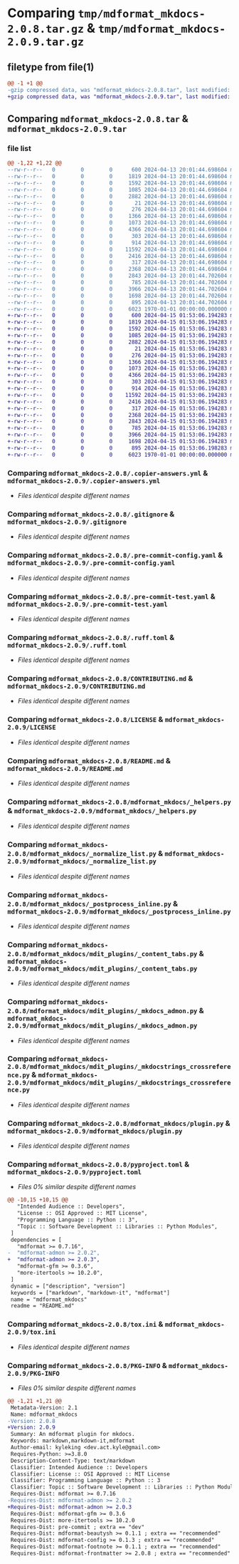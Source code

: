 # Comparing `tmp/mdformat_mkdocs-2.0.8.tar.gz` & `tmp/mdformat_mkdocs-2.0.9.tar.gz`

## filetype from file(1)

```diff
@@ -1 +1 @@
-gzip compressed data, was "mdformat_mkdocs-2.0.8.tar", last modified: Fri Jan  1 00:00:00 2016, max compression
+gzip compressed data, was "mdformat_mkdocs-2.0.9.tar", last modified: Fri Jan  1 00:00:00 2016, max compression
```

## Comparing `mdformat_mkdocs-2.0.8.tar` & `mdformat_mkdocs-2.0.9.tar`

### file list

```diff
@@ -1,22 +1,22 @@
--rw-r--r--   0        0        0      600 2024-04-13 20:01:44.698604 mdformat_mkdocs-2.0.8/.copier-answers.yml
--rw-r--r--   0        0        0     1819 2024-04-13 20:01:44.698604 mdformat_mkdocs-2.0.8/.gitignore
--rw-r--r--   0        0        0     1592 2024-04-13 20:01:44.698604 mdformat_mkdocs-2.0.8/.pre-commit-config.yaml
--rw-r--r--   0        0        0     1085 2024-04-13 20:01:44.698604 mdformat_mkdocs-2.0.8/.pre-commit-test.yaml
--rw-r--r--   0        0        0     2882 2024-04-13 20:01:44.698604 mdformat_mkdocs-2.0.8/.ruff.toml
--rw-r--r--   0        0        0       21 2024-04-13 20:01:44.698604 mdformat_mkdocs-2.0.8/.tool-versions
--rw-r--r--   0        0        0      276 2024-04-13 20:01:44.698604 mdformat_mkdocs-2.0.8/.yamllint.yaml
--rw-r--r--   0        0        0     1366 2024-04-13 20:01:44.698604 mdformat_mkdocs-2.0.8/CONTRIBUTING.md
--rw-r--r--   0        0        0     1073 2024-04-13 20:01:44.698604 mdformat_mkdocs-2.0.8/LICENSE
--rw-r--r--   0        0        0     4366 2024-04-13 20:01:44.698604 mdformat_mkdocs-2.0.8/README.md
--rw-r--r--   0        0        0      303 2024-04-13 20:01:44.698604 mdformat_mkdocs-2.0.8/mdformat_mkdocs/__init__.py
--rw-r--r--   0        0        0      914 2024-04-13 20:01:44.698604 mdformat_mkdocs-2.0.8/mdformat_mkdocs/_helpers.py
--rw-r--r--   0        0        0    11592 2024-04-13 20:01:44.698604 mdformat_mkdocs-2.0.8/mdformat_mkdocs/_normalize_list.py
--rw-r--r--   0        0        0     2416 2024-04-13 20:01:44.698604 mdformat_mkdocs-2.0.8/mdformat_mkdocs/_postprocess_inline.py
--rw-r--r--   0        0        0      317 2024-04-13 20:01:44.698604 mdformat_mkdocs-2.0.8/mdformat_mkdocs/mdit_plugins/__init__.py
--rw-r--r--   0        0        0     2368 2024-04-13 20:01:44.698604 mdformat_mkdocs-2.0.8/mdformat_mkdocs/mdit_plugins/_content_tabs.py
--rw-r--r--   0        0        0     2843 2024-04-13 20:01:44.702604 mdformat_mkdocs-2.0.8/mdformat_mkdocs/mdit_plugins/_mkdocs_admon.py
--rw-r--r--   0        0        0      785 2024-04-13 20:01:44.702604 mdformat_mkdocs-2.0.8/mdformat_mkdocs/mdit_plugins/_mkdocstrings_crossreference.py
--rw-r--r--   0        0        0     3966 2024-04-13 20:01:44.702604 mdformat_mkdocs-2.0.8/mdformat_mkdocs/plugin.py
--rw-r--r--   0        0        0     1698 2024-04-13 20:01:44.702604 mdformat_mkdocs-2.0.8/pyproject.toml
--rw-r--r--   0        0        0      895 2024-04-13 20:01:44.702604 mdformat_mkdocs-2.0.8/tox.ini
--rw-r--r--   0        0        0     6023 1970-01-01 00:00:00.000000 mdformat_mkdocs-2.0.8/PKG-INFO
+-rw-r--r--   0        0        0      600 2024-04-15 01:53:06.194283 mdformat_mkdocs-2.0.9/.copier-answers.yml
+-rw-r--r--   0        0        0     1819 2024-04-15 01:53:06.194283 mdformat_mkdocs-2.0.9/.gitignore
+-rw-r--r--   0        0        0     1592 2024-04-15 01:53:06.194283 mdformat_mkdocs-2.0.9/.pre-commit-config.yaml
+-rw-r--r--   0        0        0     1085 2024-04-15 01:53:06.194283 mdformat_mkdocs-2.0.9/.pre-commit-test.yaml
+-rw-r--r--   0        0        0     2882 2024-04-15 01:53:06.194283 mdformat_mkdocs-2.0.9/.ruff.toml
+-rw-r--r--   0        0        0       21 2024-04-15 01:53:06.194283 mdformat_mkdocs-2.0.9/.tool-versions
+-rw-r--r--   0        0        0      276 2024-04-15 01:53:06.194283 mdformat_mkdocs-2.0.9/.yamllint.yaml
+-rw-r--r--   0        0        0     1366 2024-04-15 01:53:06.194283 mdformat_mkdocs-2.0.9/CONTRIBUTING.md
+-rw-r--r--   0        0        0     1073 2024-04-15 01:53:06.194283 mdformat_mkdocs-2.0.9/LICENSE
+-rw-r--r--   0        0        0     4366 2024-04-15 01:53:06.194283 mdformat_mkdocs-2.0.9/README.md
+-rw-r--r--   0        0        0      303 2024-04-15 01:53:06.194283 mdformat_mkdocs-2.0.9/mdformat_mkdocs/__init__.py
+-rw-r--r--   0        0        0      914 2024-04-15 01:53:06.194283 mdformat_mkdocs-2.0.9/mdformat_mkdocs/_helpers.py
+-rw-r--r--   0        0        0    11592 2024-04-15 01:53:06.194283 mdformat_mkdocs-2.0.9/mdformat_mkdocs/_normalize_list.py
+-rw-r--r--   0        0        0     2416 2024-04-15 01:53:06.194283 mdformat_mkdocs-2.0.9/mdformat_mkdocs/_postprocess_inline.py
+-rw-r--r--   0        0        0      317 2024-04-15 01:53:06.194283 mdformat_mkdocs-2.0.9/mdformat_mkdocs/mdit_plugins/__init__.py
+-rw-r--r--   0        0        0     2368 2024-04-15 01:53:06.194283 mdformat_mkdocs-2.0.9/mdformat_mkdocs/mdit_plugins/_content_tabs.py
+-rw-r--r--   0        0        0     2843 2024-04-15 01:53:06.194283 mdformat_mkdocs-2.0.9/mdformat_mkdocs/mdit_plugins/_mkdocs_admon.py
+-rw-r--r--   0        0        0      785 2024-04-15 01:53:06.194283 mdformat_mkdocs-2.0.9/mdformat_mkdocs/mdit_plugins/_mkdocstrings_crossreference.py
+-rw-r--r--   0        0        0     3966 2024-04-15 01:53:06.194283 mdformat_mkdocs-2.0.9/mdformat_mkdocs/plugin.py
+-rw-r--r--   0        0        0     1698 2024-04-15 01:53:06.194283 mdformat_mkdocs-2.0.9/pyproject.toml
+-rw-r--r--   0        0        0      895 2024-04-15 01:53:06.198283 mdformat_mkdocs-2.0.9/tox.ini
+-rw-r--r--   0        0        0     6023 1970-01-01 00:00:00.000000 mdformat_mkdocs-2.0.9/PKG-INFO
```

### Comparing `mdformat_mkdocs-2.0.8/.copier-answers.yml` & `mdformat_mkdocs-2.0.9/.copier-answers.yml`

 * *Files identical despite different names*

### Comparing `mdformat_mkdocs-2.0.8/.gitignore` & `mdformat_mkdocs-2.0.9/.gitignore`

 * *Files identical despite different names*

### Comparing `mdformat_mkdocs-2.0.8/.pre-commit-config.yaml` & `mdformat_mkdocs-2.0.9/.pre-commit-config.yaml`

 * *Files identical despite different names*

### Comparing `mdformat_mkdocs-2.0.8/.pre-commit-test.yaml` & `mdformat_mkdocs-2.0.9/.pre-commit-test.yaml`

 * *Files identical despite different names*

### Comparing `mdformat_mkdocs-2.0.8/.ruff.toml` & `mdformat_mkdocs-2.0.9/.ruff.toml`

 * *Files identical despite different names*

### Comparing `mdformat_mkdocs-2.0.8/CONTRIBUTING.md` & `mdformat_mkdocs-2.0.9/CONTRIBUTING.md`

 * *Files identical despite different names*

### Comparing `mdformat_mkdocs-2.0.8/LICENSE` & `mdformat_mkdocs-2.0.9/LICENSE`

 * *Files identical despite different names*

### Comparing `mdformat_mkdocs-2.0.8/README.md` & `mdformat_mkdocs-2.0.9/README.md`

 * *Files identical despite different names*

### Comparing `mdformat_mkdocs-2.0.8/mdformat_mkdocs/_helpers.py` & `mdformat_mkdocs-2.0.9/mdformat_mkdocs/_helpers.py`

 * *Files identical despite different names*

### Comparing `mdformat_mkdocs-2.0.8/mdformat_mkdocs/_normalize_list.py` & `mdformat_mkdocs-2.0.9/mdformat_mkdocs/_normalize_list.py`

 * *Files identical despite different names*

### Comparing `mdformat_mkdocs-2.0.8/mdformat_mkdocs/_postprocess_inline.py` & `mdformat_mkdocs-2.0.9/mdformat_mkdocs/_postprocess_inline.py`

 * *Files identical despite different names*

### Comparing `mdformat_mkdocs-2.0.8/mdformat_mkdocs/mdit_plugins/_content_tabs.py` & `mdformat_mkdocs-2.0.9/mdformat_mkdocs/mdit_plugins/_content_tabs.py`

 * *Files identical despite different names*

### Comparing `mdformat_mkdocs-2.0.8/mdformat_mkdocs/mdit_plugins/_mkdocs_admon.py` & `mdformat_mkdocs-2.0.9/mdformat_mkdocs/mdit_plugins/_mkdocs_admon.py`

 * *Files identical despite different names*

### Comparing `mdformat_mkdocs-2.0.8/mdformat_mkdocs/mdit_plugins/_mkdocstrings_crossreference.py` & `mdformat_mkdocs-2.0.9/mdformat_mkdocs/mdit_plugins/_mkdocstrings_crossreference.py`

 * *Files identical despite different names*

### Comparing `mdformat_mkdocs-2.0.8/mdformat_mkdocs/plugin.py` & `mdformat_mkdocs-2.0.9/mdformat_mkdocs/plugin.py`

 * *Files identical despite different names*

### Comparing `mdformat_mkdocs-2.0.8/pyproject.toml` & `mdformat_mkdocs-2.0.9/pyproject.toml`

 * *Files 0% similar despite different names*

```diff
@@ -10,15 +10,15 @@
   "Intended Audience :: Developers",
   "License :: OSI Approved :: MIT License",
   "Programming Language :: Python :: 3",
   "Topic :: Software Development :: Libraries :: Python Modules",
 ]
 dependencies = [
   "mdformat >= 0.7.16",
-  "mdformat-admon >= 2.0.2",
+  "mdformat-admon >= 2.0.3",
   "mdformat-gfm >= 0.3.6",
   "more-itertools >= 10.2.0",
 ]
 dynamic = ["description", "version"]
 keywords = ["markdown", "markdown-it", "mdformat"]
 name = "mdformat_mkdocs"
 readme = "README.md"
```

### Comparing `mdformat_mkdocs-2.0.8/tox.ini` & `mdformat_mkdocs-2.0.9/tox.ini`

 * *Files identical despite different names*

### Comparing `mdformat_mkdocs-2.0.8/PKG-INFO` & `mdformat_mkdocs-2.0.9/PKG-INFO`

 * *Files 0% similar despite different names*

```diff
@@ -1,21 +1,21 @@
 Metadata-Version: 2.1
 Name: mdformat_mkdocs
-Version: 2.0.8
+Version: 2.0.9
 Summary: An mdformat plugin for mkdocs.
 Keywords: markdown,markdown-it,mdformat
 Author-email: kyleking <dev.act.kyle@gmail.com>
 Requires-Python: >=3.8.0
 Description-Content-Type: text/markdown
 Classifier: Intended Audience :: Developers
 Classifier: License :: OSI Approved :: MIT License
 Classifier: Programming Language :: Python :: 3
 Classifier: Topic :: Software Development :: Libraries :: Python Modules
 Requires-Dist: mdformat >= 0.7.16
-Requires-Dist: mdformat-admon >= 2.0.2
+Requires-Dist: mdformat-admon >= 2.0.3
 Requires-Dist: mdformat-gfm >= 0.3.6
 Requires-Dist: more-itertools >= 10.2.0
 Requires-Dist: pre-commit ; extra == "dev"
 Requires-Dist: mdformat-beautysh >= 0.1.1 ; extra == "recommended"
 Requires-Dist: mdformat-config >= 0.1.3 ; extra == "recommended"
 Requires-Dist: mdformat-footnote >= 0.1.1 ; extra == "recommended"
 Requires-Dist: mdformat-frontmatter >= 2.0.8 ; extra == "recommended"
```

